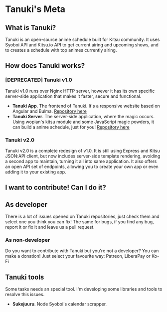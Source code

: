 # Tanuki's Meta

## What is Tanuki?

Tanuki is an open-source anime schedule built for Kitsu community. It uses Syoboi API and Kitsu.io API to get current airing and upcoming shows, and to creates a schedule with top animes currently airing.

## How does Tanuki works?

### [DEPRECATED] Tanuki v1.0 
Tanuki v1.0 runs over Nginx HTTP server, however it has its own specific server-side application that makes it faster, secure and functional.

* **Tanuki App**. The frontend of Tanuki. It's a responsive website based on Angular and Bulma. [Repository here](https://github.com/tanukiapp/tanuki-app)
* **Tanuki Server**. The server-side application, where the magic occurs. Using wopian's kitsu module and some JavaScript magic powders, it can build a anime schedule, just for you! [Repository here](https://github.com/tanukiapp/tanuki-server)

### Tanuki v2.0 
Tanuki v2.0 is a complete redesign of v1.0. It is still using Express and Kitsu JSON:API client, but now includes server-side template rendering, avoiding a second app to maintain, turning it all into same application. It also offers an 
open API set of endpoints, allowing you to create your own app or even adding it to your existing app.

## I want to contribute! Can I do it?

## As developer
There is a lot of issues opened on Tanuki repositories, just check them and select one you think you can fix! The same for bugs, if you find any bug, report it or fix it and leave us a pull request.

### As non-developer

Do you want to contribute with Tanuki but you're not a developer? You can make a donation! Just select your favourite way: Patreon, LiberaPay or Ko-Fi

## Tanuki tools
Some tasks needs an special tool. I'm developing some libraries and tools to resolve this issues.

* **Sukejuuru**. Node Syoboi's calendar scrapper.
